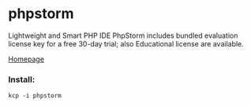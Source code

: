 # phpstorm

Lightweight and Smart PHP IDE
PhpStorm includes bundled evaluation license key for a free 30-day trial; also Educational license are available.

[Homepage](https://www.jetbrains.com/phpstorm/)

### Install:
```
kcp -i phpstorm
```
